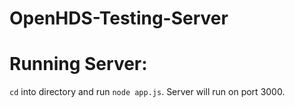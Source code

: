 # OpenHDS-Testing-Server

# Running Server:
`cd` into directory and run `node app.js`. Server will run on port 3000.
